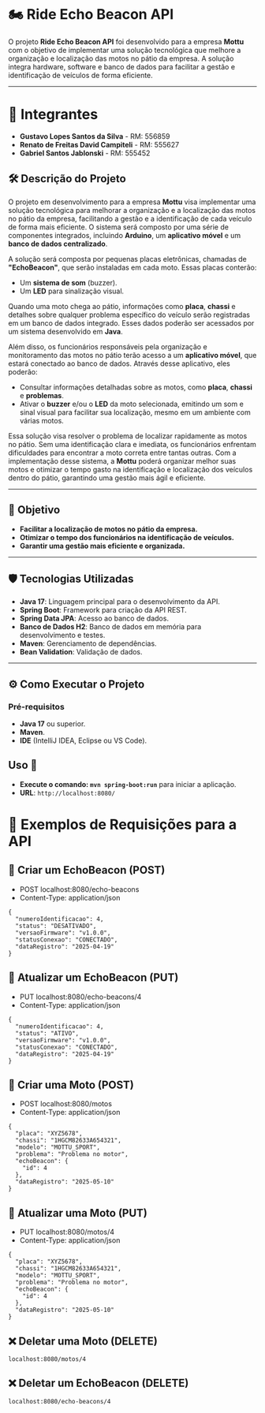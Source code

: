 
# 🏍️ Ride Echo Beacon API

O projeto **Ride Echo Beacon API** foi desenvolvido para a empresa **Mottu** com o objetivo de implementar uma solução tecnológica que melhore a organização e localização das motos no pátio da empresa. A solução integra hardware, software e banco de dados para facilitar a gestão e identificação de veículos de forma eficiente.

---

# 👔 Integrantes
* **Gustavo Lopes Santos da Silva** - RM: 556859
* **Renato de Freitas David Campiteli** - RM: 555627
* **Gabriel Santos Jablonski** - RM: 555452

## 🛠️ Descrição do Projeto

O projeto em desenvolvimento para a empresa **Mottu** visa implementar uma solução tecnológica para melhorar a organização e a localização das motos no pátio da empresa, facilitando a gestão e a identificação de cada veículo de forma mais eficiente. O sistema será composto por uma série de componentes integrados, incluindo **Arduino**, um **aplicativo móvel** e um **banco de dados centralizado**.

A solução será composta por pequenas placas eletrônicas, chamadas de **"EchoBeacon"**, que serão instaladas em cada moto. Essas placas conterão:
- Um **sistema de som** (buzzer).
- Um **LED** para sinalização visual.

Quando uma moto chega ao pátio, informações como **placa**, **chassi** e detalhes sobre qualquer problema específico do veículo serão registradas em um banco de dados integrado. Esses dados poderão ser acessados por um sistema desenvolvido em **Java**.

Além disso, os funcionários responsáveis pela organização e monitoramento das motos no pátio terão acesso a um **aplicativo móvel**, que estará conectado ao banco de dados. Através desse aplicativo, eles poderão:
- Consultar informações detalhadas sobre as motos, como **placa**, **chassi** e **problemas**.
- Ativar o **buzzer** e/ou o **LED** da moto selecionada, emitindo um som e sinal visual para facilitar sua localização, mesmo em um ambiente com várias motos.

Essa solução visa resolver o problema de localizar rapidamente as motos no pátio. Sem uma identificação clara e imediata, os funcionários enfrentam dificuldades para encontrar a moto correta entre tantas outras. Com a implementação desse sistema, a **Mottu** poderá organizar melhor suas motos e otimizar o tempo gasto na identificação e localização dos veículos dentro do pátio, garantindo uma gestão mais ágil e eficiente.

---

## 🎯 Objetivo

- **Facilitar a localização de motos no pátio da empresa.**
- **Otimizar o tempo dos funcionários na identificação de veículos.**
- **Garantir uma gestão mais eficiente e organizada.**

---

## 🛡️ Tecnologias Utilizadas

- **Java 17**: Linguagem principal para o desenvolvimento da API.
- **Spring Boot**: Framework para criação da API REST.
- **Spring Data JPA**: Acesso ao banco de dados.
- **Banco de Dados H2**: Banco de dados em memória para desenvolvimento e testes.
- **Maven**: Gerenciamento de dependências.
- **Bean Validation**: Validação de dados.

---

## ⚙️ Como Executar o Projeto

### **Pré-requisitos**
- **Java 17** ou superior.
- **Maven**.
- **IDE** (IntelliJ IDEA, Eclipse ou VS Code).

## Uso 🚀

- **Execute o comando: `mvn spring-boot:run`** para iniciar a aplicação.
- **URL**: `http://localhost:8080/`

# 📘 Exemplos de Requisições para a API 

## 🔹 Criar um EchoBeacon (POST)
- POST localhost:8080/echo-beacons
- Content-Type: application/json
```http
{
  "numeroIdentificacao": 4,
  "status": "DESATIVADO",
  "versaoFirmware": "v1.0.0",
  "statusConexao": "CONECTADO",
  "dataRegistro": "2025-04-19"
}
```

## 🔹 Atualizar um EchoBeacon (PUT)
- PUT localhost:8080/echo-beacons/4
- Content-Type: application/json
```http
{
  "numeroIdentificacao": 4,
  "status": "ATIVO",
  "versaoFirmware": "v1.0.0",
  "statusConexao": "CONECTADO",
  "dataRegistro": "2025-04-19"
}
```

## 🔹 Criar uma Moto (POST)
- POST localhost:8080/motos
- Content-Type: application/json
```http
{
  "placa": "XYZ5678",
  "chassi": "1HGCM82633A654321",
  "modelo": "MOTTU_SPORT",
  "problema": "Problema no motor",
  "echoBeacon": {
    "id": 4
  },
  "dataRegistro": "2025-05-10"
}
```

## 🔹 Atualizar uma Moto (PUT)

- PUT localhost:8080/motos/4
- Content-Type: application/json
```http
{
  "placa": "XYZ5678",
  "chassi": "1HGCM82633A654321",
  "modelo": "MOTTU_SPORT",
  "problema": "Problema no motor",
  "echoBeacon": {
    "id": 4
  },
  "dataRegistro": "2025-05-10"
}
```

## ❌ Deletar uma Moto (DELETE)
```
localhost:8080/motos/4
```

## ❌ Deletar um EchoBeacon (DELETE)
```
localhost:8080/echo-beacons/4
```
